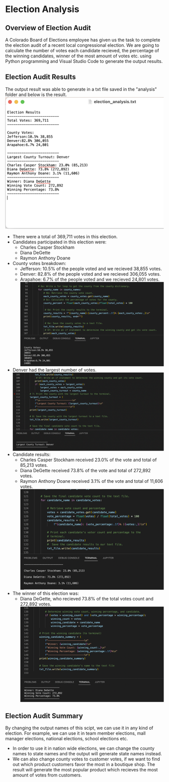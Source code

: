# Election Analysis
## Overview of Election Audit
A Colorado Board of Elections employee has given us the task to complete the election audit of a recent local congressional election. We are going to calculate the number of votes each candidate recieved, the percentage of the winning candidates, winner of the most amount of votes etc. using Python programming and Visual Studio Code to generate the output results.

## Election Audit Results
The output result was able to generate in a txt file saved in the "analysis" folder and below is the result.
![This is an image](https://github.com/sherryli1116/Python_Election_Analysis/blob/main/analysis/analysis%20screenshot.png)
- There were a total of 369,711 votes in this election.
- Candidates participated in this election were:
  - Charles Casper Stockham
  - Diana DeGette
  - Raymon Anthony Doane
- County votes breakdown:
  - Jefferson: 10.5% of the people voted and we recieved 38,855 votes.
  - Denver: 82.8% of the people voted and we recieved 306,055 votes.
  - Arapahoe: 6.7% of the people voted and we recieved 24,801 votes.
![This is an image](https://github.com/sherryli1116/Python_Election_Analysis/blob/main/analysis/1county%20votes.png)
- Denver had the largest number of votes.
![This is an image](https://github.com/sherryli1116/Python_Election_Analysis/blob/main/analysis/2largest%20county.png)
- Candidate results:
  - Charles Casper Stockham received 23.0% of the vote and total of 85,213 votes.
  - Diana DeGette received 73.8% of the vote and total of 272,892 votes.
  - Raymon Anthony Doane received 3.1% of the vote and total of 11,606 votes.
![This is an image](https://github.com/sherryli1116/Python_Election_Analysis/blob/main/analysis/3candidate%20votes.png)
- The winner of this election was:
  - Diana DeGette, who recieved 73.8% of the total votes count and 272,892 votes.
![This is an image](https://github.com/sherryli1116/Python_Election_Analysis/blob/main/analysis/4winner.png)
## Election Audit Summary
By changing the output names of this scipt, we can use it in any kind of election. For example, we can use it in team member elections, mall manager elections, national elections, school elections etc.
- In order to use it in nation wide elections, we can change the county names to state names and the output will generate state names instead. 
- We can also change county votes to customer votes, if we want to find out which product customers favor the most in a boutique shop. The result will generate the most popular product which recieves the most amount of votes from customers.
